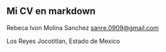 ## Mi CV en markdown

Rebeca Ivon Molina Sanchez sanre.0909@gmail.com

Los Reyes Jocotitlan, Estado de Mexico 